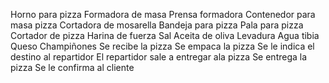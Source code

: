Horno para pizza
Formadora de masa
Prensa formadora
Contenedor para masa pizza
Cortadora de mosarella
Bandeja para pizza
Pala para pizza
Cortador de pizza
Harina de fuerza
Sal
Aceita de oliva
Levadura
Agua tibia
Queso
Champiñones
Se recibe la pizza
Se empaca la pizza
Se le indica el destino al repartidor
El repartidor sale a entregar ala pizza
Se entrega la pizza
Se le confirma al cliente
